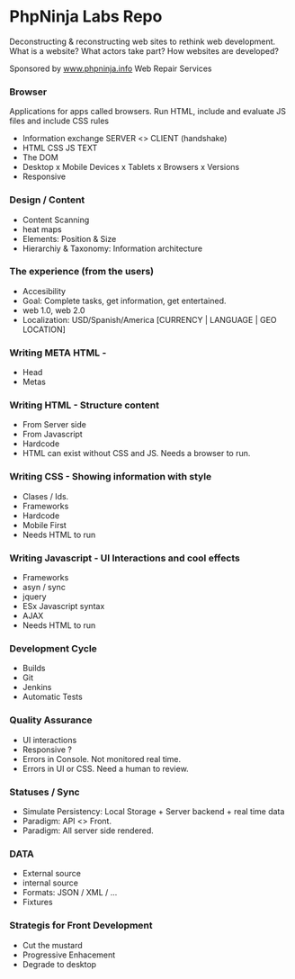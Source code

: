 # PhpNinja Labs Repo
Deconstructing & reconstructing web sites to rethink web development. 
What is a website? What actors take part? How websites are developed?

Sponsored by www.phpninja.info Web Repair Services



### Browser
Applications for apps called browsers. Run HTML, include and evaluate JS files and include CSS rules

- Information exchange SERVER <> CLIENT (handshake)
- HTML CSS JS TEXT
- The DOM
- Desktop x Mobile Devices x Tablets x Browsers x Versions
- Responsive


### Design / Content
- Content Scanning
- heat maps
- Elements: Position & Size
- Hierarchiy & Taxonomy: Information architecture

### The experience (from the users)
- Accesibility
- Goal: Complete tasks, get information, get entertained.
- web 1.0, web 2.0
- Localization: USD/Spanish/America [CURRENCY | LANGUAGE | GEO LOCATION]

### Writing META HTML - 
- Head
- Metas


### Writing HTML - Structure content
- From Server side
- From Javascript
- Hardcode
- HTML can exist without CSS and JS. Needs a browser to run.

### Writing CSS - Showing information with style
- Clases / Ids.
- Frameworks
- Hardcode
- Mobile First
- Needs HTML to run

### Writing Javascript - UI Interactions and cool effects
- Frameworks
- asyn / sync
- jquery 
- ESx Javascript syntax
- AJAX
- Needs HTML to run

### Development Cycle
- Builds
- Git
- Jenkins
- Automatic Tests

### Quality Assurance
- UI interactions
- Responsive ?
- Errors in Console. Not monitored real time.
- Errors in UI or CSS. Need a human to review.

### Statuses / Sync
- Simulate Persistency: Local Storage + Server backend + real time data
- Paradigm: API <> Front.
- Paradigm: All server side rendered.

### DATA 
- External source
- internal source 
- Formats: JSON / XML / ...
- Fixtures

### Strategis for Front Development
- Cut the mustard 
- Progressive Enhacement
- Degrade to desktop

